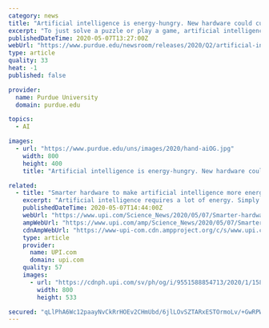 ```yaml
---
category: news
title: "Artificial intelligence is energy-hungry. New hardware could curb its appetite."
excerpt: "To just solve a puzzle or play a game, artificial intelligence can require software running on thousands of computers. That could be the energy that three nuclear plants produce in one hour. A team of engineers has created hardware that can learn skills using a type of AI that currently runs on software platforms."
publishedDateTime: 2020-05-07T13:27:00Z
webUrl: "https://www.purdue.edu/newsroom/releases/2020/Q2/artificial-intelligence-is-energy-hungry.-new-hardware-could-curb-its-appetite..html"
type: article
quality: 33
heat: -1
published: false

provider:
  name: Purdue University
  domain: purdue.edu

topics:
  - AI

images:
  - url: "https://www.purdue.edu/uns/images/2020/hand-aiOG.jpg"
    width: 800
    height: 400
    title: "Artificial intelligence is energy-hungry. New hardware could curb its appetite."

related:
  - title: "Smarter hardware to make artificial intelligence more energy efficient"
    excerpt: "Artificial intelligence requires a lot of energy. Simply solving a puzzle can require the equivalent of the energy produced by three nuclear plants in a single hour."
    publishedDateTime: 2020-05-07T14:44:00Z
    webUrl: "https://www.upi.com/Science_News/2020/05/07/Smarter-hardware-to-make-artificial-intelligence-more-energy-efficient/9551588854713/"
    ampWebUrl: "https://www.upi.com/amp/Science_News/2020/05/07/Smarter-hardware-to-make-artificial-intelligence-more-energy-efficient/9551588854713/"
    cdnAmpWebUrl: "https://www-upi-com.cdn.ampproject.org/c/s/www.upi.com/amp/Science_News/2020/05/07/Smarter-hardware-to-make-artificial-intelligence-more-energy-efficient/9551588854713/"
    type: article
    provider:
      name: UPI.com
      domain: upi.com
    quality: 57
    images:
      - url: "https://cdnph.upi.com/sv/ph/og/i/9551588854713/2020/1/15888580152278/v1.5/Smarter-hardware-to-make-artificial-intelligence-more-energy-efficient.jpg"
        width: 800
        height: 533

secured: "qLlPhA6Wc12paayNvCkRrHOEv2CHmUbd/6jlLOvSZTARxESTOrmoLv/+GwRPWzOqE8l9+F7Kugnkk97SyxLo15ZzpdEx/srBR0UoeY9TNFwBXG/b9EC2xI3dfyXnw/WjCDLuQoEVzOW+Fe6+CFNEDMQnxJsVTisFtOnT7uNN/0mKo4B9ZqA5XUdt8SjMZoQ4j/d4r2XF8t0mh7hH6Yk8XR+bm4Exz2aWZyAo9OUfaLW3bV8vRCtQvNkAhNidwgdXrWJysJ6+kcXZkU+HCMoBUzGAcsNeQaHVVKlen1UcdCT6PA4RveHTNDwczsJb1893;I2pzZ9lD6bwSDAjXSIWc9g=="
---
```


